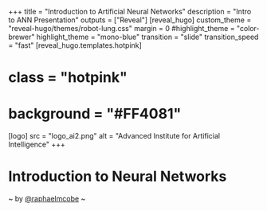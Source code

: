 +++
title = "Introduction to Artificial Neural Networks"
description = "Intro to ANN Presentation"
outputs = ["Reveal"]
[reveal_hugo]
custom_theme = "reveal-hugo/themes/robot-lung.css"
margin = 0
#highlight_theme = "color-brewer"
highlight_theme = "mono-blue"
transition = "slide"
transition_speed = "fast"
[reveal_hugo.templates.hotpink]
# class = "hotpink"
# background = "#FF4081"
[logo]
src = "logo_ai2.png"
alt = "Advanced Institute for Artificial Intelligence"
+++

# Introduction to Neural Networks 

~ by [@raphaelmcobe](mailto:cobe@advancedinstitute.ai) ~

